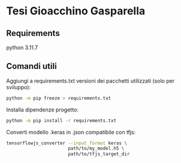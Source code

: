 # Tesi Gioacchino Gasparella

## Requirements

python 3.11.7

## Comandi utili

Aggiungi a requirements.txt versioni dei pacchetti utilizzati (solo per sviluppo):

```bash
python -m pip freeze > requirements.txt
```

Installa dipendenze progetto:

```bash
python -m pip install -r requirements.txt
```

Converti modello .keras in .json compatibile con tfjs:

```bash
tensorflowjs_converter --input_format keras \
                       path/to/my_model.h5 \
                       path/to/tfjs_target_dir
```
